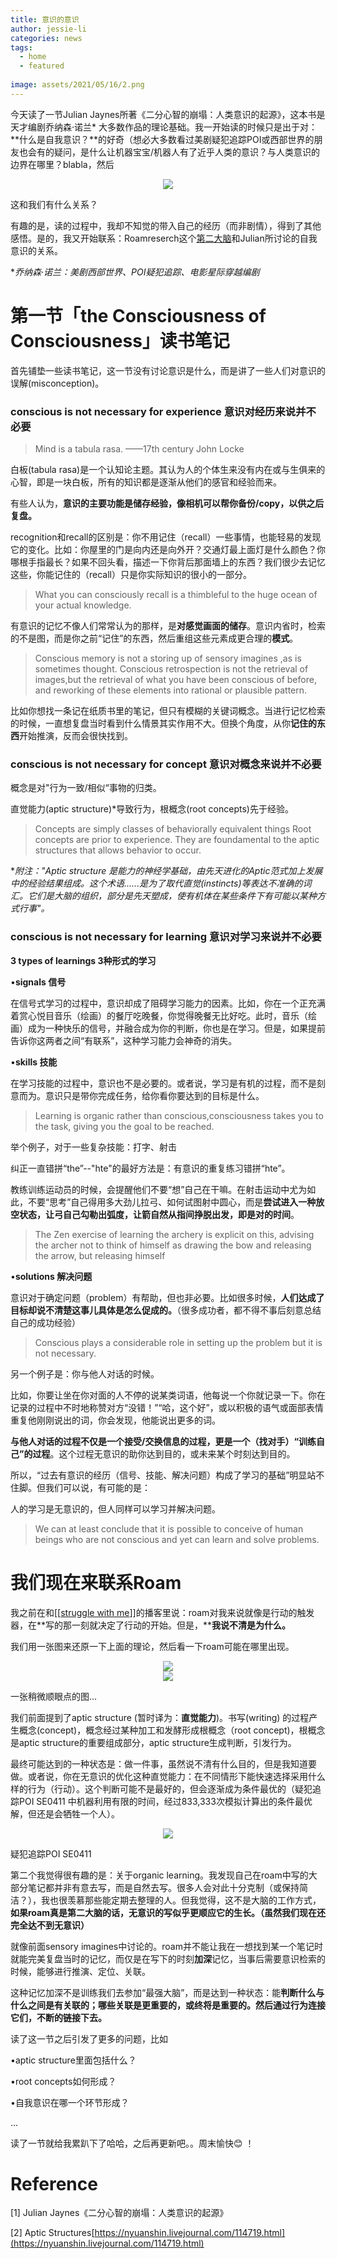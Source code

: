 ```yaml
---
title: 意识的意识
author: jessie-li
categories: news
tags:
  - home
  - featured
 
image: assets/2021/05/16/2.png
---
```

今天读了一节Julian Jaynes所著《二分心智的崩塌：人类意识的起源》，这本书是天才编剧乔纳森·诺兰* 大多数作品的理论基础。我一开始读的时候只是出于对：**什么是自我意识？**的好奇（想必大多数看过美剧疑犯追踪POI或西部世界的朋友也会有的疑问，是什么让机器宝宝/机器人有了近乎人类的意识？与人类意识的边界在哪里？blabla，然后

<div align=center><img src="/assets/2021/05/16/2.png"/></div>

这和我们有什么关系？

有趣的是，读的过程中，我却不知觉的带入自己的经历（而非剧情），得到了其他感悟。是的，我又开始联系：Roamreserch这个[第二大脑](https://mp.weixin.qq.com/mp/appmsgalbum?__biz=MzU5NjQxNzQ3Mw==&action=getalbum&album_id=1525331678792040451&scene=173&subscene=91&sessionid=1621178931&enterid=1621178942&from_msgid=2247486122&from_itemidx=1&count=3&nolastread=1#wechat_redirect)和Julian所讨论的自我意识的关系。

**乔纳森·诺兰：美剧西部世界、POI疑犯追踪、电影星际穿越编剧*

# 第一节「the Consciousness of Consciousness」读书笔记

首先铺垫一些读书笔记，这一节没有讨论意识是什么，而是讲了一些人们对意识的误解(misconception)。

### conscious is not necessary for experience 意识对经历来说并不必要

>Mind is a tabula rasa. ——17th century John Locke

白板(tabula rasa)是一个认知论主题。其认为人的个体生来没有内在或与生俱来的心智，即是一块白板，所有的知识都是逐渐从他们的感官和经验而来。

有些人认为，**意识的主要功能是储存经验，像相机可以帮你备份/copy，以供之后复盘。**

recognition和recall的区别是：你不用记住（recall）一些事情，也能轻易的发现它的变化。比如：你屋里的门是向内还是向外开？交通灯最上面灯是什么颜色？你哪根手指最长？如果不回头看，描述一下你背后那面墙上的东西？我们很少去记忆这些，你能记住的（recall）只是你实际知识的很小的一部分。

>What you can consciously recall is a thimbleful to the huge ocean of your actual knowledge.

有意识的记忆不像人们常常认为的那样，是**对感觉画面的储存**。意识内省时，检索的不是图，而是你之前“记住”的东西，然后重组这些元素成更合理的**模式**。

>Conscious memory is not a storing up of sensory imagines ,as is sometimes thought. Conscious retrospection is not the retrieval of images,but the retrieval of what you have been conscious of before, and reworking of these elements into rational or plausible pattern.

比如你想找一条记在纸质书里的笔记，但只有模糊的关键词概念。当进行记忆检索的时候，一直想复盘当时看到什么情景其实作用不大。但换个角度，从你**记住的东西**开始推演，反而会很快找到。

### conscious is not necessary for concept 意识对概念来说并不必要

概念是对"行为一致/相似“事物的归类。

直觉能力(aptic structure)*导致行为，根概念(root concepts)先于经验。

>Concepts are simply classes of behaviorally equivalent things
>Root concepts are prior to experience. They are foundamental to the aptic structures that allows behavior to occur.

**附注："Aptic structure 是能力的神经学基础，由先天进化的Aptic范式加上发展中的经验结果组成。这个术语......是为了取代直觉(instincts)等表达不准确的词汇。它们是大脑的组织，部分是先天塑成，使有机体在某些条件下有可能以某种方式行事"。*

### conscious is not necessary for learning 意识对学习来说并不必要

**3 types of learnings 3种形式的学习**

•**signals 信号**

在信号式学习的过程中，意识却成了阻碍学习能力的因素。比如，你在一个正充满着赏心悦目音乐（绘画）的餐厅吃晚餐，你觉得晚餐无比好吃。此时，音乐（绘画）成为一种快乐的信号，并融合成为你的判断，你也是在学习。但是，如果提前告诉你这两者之间“有联系”，这种学习能力会神奇的消失。

•**skills 技能**

在学习技能的过程中，意识也不是必要的。或者说，学习是有机的过程，而不是刻意而为。意识只是带你完成任务，给你看你要达到的目标是什么。

>Learning is organic rather than conscious,consciousness takes you to the task, giving you the goal to be reached.

举个例子，对于一些复杂技能：打字、射击

纠正一直错拼“the”--"hte"的最好方法是：有意识的重复练习错拼“hte”。

教练训练运动员的时候，会提醒他们不要“想”自己在干嘛。在射击运动中尤为如此，不要“思考”自己得用多大劲儿拉弓、如何试图射中圆心，而是**尝试进入一种放空状态，让弓自己勾勒出弧度，让箭自然从指间挣脱出发，即是对的时间**。

>The Zen exercise of learning the archery is explicit on this, advising the archer not to think of himself as drawing the bow and releasing the arrow, but releasing himself

•**solutions 解决问题**

意识对于确定问题（problem）有帮助，但也非必要。比如很多时候，**人们达成了目标却说不清楚这事儿具体是怎么促成的。**（很多成功者，都不得不事后刻意总结自己的成功经验）

>Conscious plays a considerable role in setting up the problem but it is not necessary.

另一个例子是：你与他人对话的时候。

比如，你要让坐在你对面的人不停的说某类词语，他每说一个你就记录一下。你在记录的过程中不时地称赞对方“没错！”“哈，这个好”，或以积极的语气或面部表情重复他刚刚说出的词，你会发现，他能说出更多的词。

**与他人对话的过程不仅是一个接受/交换信息的过程，更是一个（找对手）“训练自己”的过程**。这个过程无意识的助你达到目的，或未来某个时刻达到目的。

所以，“过去有意识的经历（信号、技能、解决问题）构成了学习的基础”明显站不住脚。但我们可以说，有可能的是：

人的学习是无意识的，但人同样可以学习并解决问题。

>We can at least conclude that it is possible to conceive of human beings who are not conscious and yet can learn and solve problems.
# 我们现在来联系Roam

我之前在和[[[struggle with me](https://mp.weixin.qq.com/s?__biz=MzU3NDA4MTQ3Nw==&mid=2247484588&idx=1&sn=946fe06bb76493930511263c5dd1099f&scene=21#wechat_redirect)]]的播客里说：roam对我来说就像是行动的触发器，在**写的那一刻就决定了行动的开始。但是，****我说不清是为什么。**

我们用一张图来还原一下上面的理论，然后看一下roam可能在哪里出现。

<div align=center><img src="/assets/2021/05/16/3.png"/></div>

<div align=center><img src="/assets/2021/05/16/4.png"/></div>

一张稍微顺眼点的图...

我们前面提到了aptic structure (暂时译为：**直觉能力**)。书写(writing) 的过程产生概念(concept)，概念经过某种加工和发酵形成根概念（root concept)，根概念是aptic structure的重要组成部分，aptic structure生成判断，引发行为。

最终可能达到的一种状态是：做一件事，虽然说不清有什么目的，但是我知道要做。或者说，你在无意识的优化这种直觉能力：在不同情形下能快速选择采用什么样的行为（行动）。这个判断可能不是最好的，但会逐渐成为条件最优的（疑犯追踪POI SE0411 中机器利用有限的时间，经过833,333次模拟计算出的条件最优解，但还是会牺牲一个人）。

<div align=center><img src="/assets/2021/05/16/5.png"/></div>

疑犯追踪POI SE0411

第二个我觉得很有趣的是：关于organic learning。我发现自己在roam中写的大部分笔记都并非有意去写，而是自然去写。很多人会对此十分克制（或保持简洁？），我也很羡慕那些能定期去整理的人。但我觉得，这不是大脑的工作方式，**如果roam真是第二大脑的话，无意识的写似乎更顺应它的生长。（虽然我们现在还完全达不到无意识）**

就像前面sensory imagines中讨论的。roam并不能让我在一想找到某一个笔记时就能完美复盘当时的记忆，而仅是在写下的时刻**加深**记忆，当事后需要意识检索的时候，能够进行推演、定位、关联。

这种记忆加深不是训练我们去参加“最强大脑”，而是达到一种状态：能**判断什么与什么之间是有关联的；哪些关联是更重要的，或终将是重要的。然后通过行为连接它们，不断的链接下去。**

读了这一节之后引发了更多的问题，比如

•aptic structure里面包括什么？

•root concepts如何形成？

•自我意识在哪一个环节形成？

...

读了一节就给我累趴下了哈哈，之后再更新吧。。周末愉快😊 ！

# Reference

[1] Julian Jaynes《二分心智的崩塌：人类意识的起源》

[2] Aptic Structures[https://nyuanshin.livejournal.com/114719.html](https://nyuanshin.livejournal.com/114719.html)

